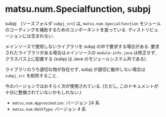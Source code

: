 # matsu.num.Specialfunction, subpj
subpj　(ソースフォルダ `subpj_src`) は, 
`matsu.num.Specialfunction` モジュールのコーディングを補助するためのコンポーネントを扱っている.
ディストリビューションには含まれない.

メインソースで使用しないライブラリを subpj の中で要求する場合がある.
要求されたライブラリがある場合はメインソースの `module-info.java` は修正せず,
クラスパス上に配置する
(subpj は Java のモジュールシステム外である).

ライブラリのうち適切な物が存在せず, subpj が適切に動作しない場合は `subpj_src` を削除すること.

今のバージョンではおそらく次が使用されている.
(ただし, このドキュメントが十分に整備されていないかもしれない.)

- `matsu.num.Approximation`: バージョン 24 系
- `matsu.num.MathType`: バージョン 4 系
